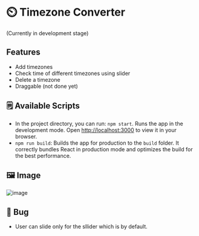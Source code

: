 # ⏲️ Timezone Converter

(Currently in development stage)

## Features
* Add timezones
* Check time of different timezones using slider
* Delete a timezone
* Draggable (not done yet)

## 🗒️ Available Scripts

* In the project directory, you can run: `npm start`. Runs the app in the development mode. Open [http://localhost:3000](http://localhost:3000) to view it in your browser.
* `npm run build`: Builds the app for production to the `build` folder. It correctly bundles React in production mode and optimizes the build for the best performance.

## 🖼️ Image
![image](https://github.com/priyajani028/Timezone-Converter/assets/87660206/aaafcca2-bdd7-4e10-9080-2ccfb29254f4)

## 🐛 Bug
* User can slide only for the sllider which is by default.


